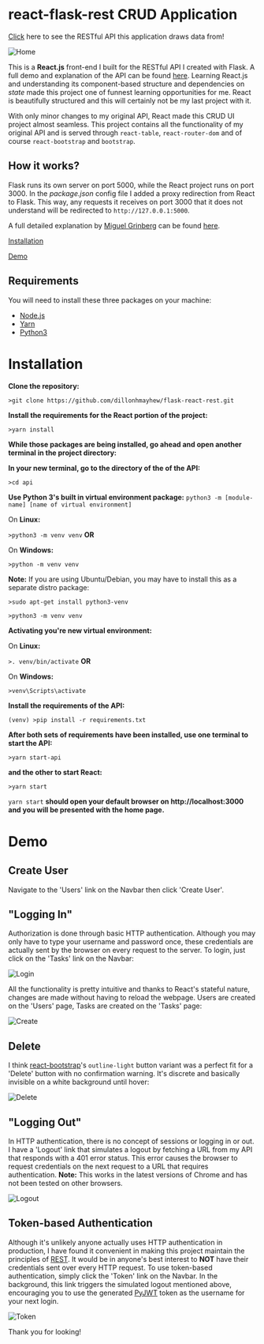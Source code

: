 # react-flask-rest CRUD Application

[Click](https://github.com/dillonhmayhew/todo-rest-api) here to see the RESTful API this application draws data from!

![Home](https://github.com/dillonhmayhew/react-flask-rest/blob/master/home.gif)

This is a **React.js** front-end I built for the RESTful API I created with Flask. A full demo and explanation of the API can be found [here](https://github.com/dillonhmayhew/todo-rest-api). Learning React.js and understanding its component-based structure and dependencies on *state* made this project one of funnest learning opportunities for me. React is beautifully structured and this will certainly not be my last project with it.

With only minor changes to my original API, React made this CRUD UI project almost seamless. This project contains all the functionality of my original API and is served through `react-table`, `react-router-dom` and of course `react-bootstrap` and `bootstrap`.

## How it works?

Flask runs its own server on port 5000, while the React project runs on port 3000. In the *package.json* config file I added a proxy redirection from React to Flask. This way, any requests it receives on port 3000 that it does not understand will be redirected to `http://127.0.0.1:5000`.

A full detailed explanation by [Miguel Grinberg](https://blog.miguelgrinberg.com) can be found [here](https://blog.miguelgrinberg.com/post/how-to-create-a-react--flask-project).

[Installation](https://github.com/dillonhmayhew/react-flask-rest#installation)

[Demo](https://github.com/dillonhmayhew/react-flask-rest#demo)

## Requirements

You will need to install these three packages on your machine:

* [Node.js](https://nodejs.org/)
* [Yarn](https://yarnpkg.com/)
* [Python3](https://python.org/)

# Installation

**Clone the repository:**

`>git clone https://github.com/dillonhmayhew/flask-react-rest.git`

**Install the requirements for the React portion of the project:**

`>yarn install`

**While those packages are being installed, go ahead and open another terminal in the project directory:**

**In your new terminal, go to the directory of the of the API:**

`>cd api`

**Use Python 3's built in virtual environment package:** `python3 -m [module-name] [name of virtual environment]`

On **Linux:**

`>python3 -m venv venv` **OR**

On **Windows:**

`>python -m venv venv`

**Note:** If you are using Ubuntu/Debian, you may have to install this as a separate distro package:

`>sudo apt-get install python3-venv`

`>python3 -m venv venv`

**Activating you're new virtual environment:**

On **Linux:**

`>. venv/bin/activate` **OR**

On **Windows:**

`>venv\Scripts\activate`

**Install the requirements of the API:**

`(venv) >pip install -r requirements.txt`

**After both sets of requirements have been installed, use one terminal to start the API:**

`>yarn start-api`

**and the other to start React:**

`>yarn start`

`yarn start` **should open your default browser on http://localhost:3000 and you will be presented with the home page.**

# Demo

## Create User

Navigate to the 'Users' link on the Navbar then click 'Create User'.

## "Logging In"

Authorization is done through basic HTTP authentication. Although you may only have to type your username and password once, these credentials are actually sent by the browser on every request to the server. To login, just click on the 'Tasks' link on the Navbar:

![Login](https://github.com/dillonhmayhew/react-flask-rest/blob/master/login.gif)

All the functionality is pretty intuitive and thanks to React's stateful nature, changes are made without having to reload the webpage. Users are created on the 'Users' page, Tasks are created on the 'Tasks' page:

![Create](https://github.com/dillonhmayhew/react-flask-rest/blob/master/create.gif)

## Delete

I think [react-bootstrap](https://react-bootstrap.github.io/)'s `outline-light` button variant was a perfect fit for a 'Delete' button with no confirmation warning. It's discrete and basically invisible on a white background until hover:

![Delete](https://github.com/dillonhmayhew/react-flask-rest/blob/master/delete.gif)

## "Logging Out"

In HTTP authentication, there is no concept of sessions or logging in or out. I have a 'Logout' link that simulates a logout by fetching a URL from my API that responds with a 401 error status. This error causes the browser to request credentials on the next request to a URL that requires authentication. **Note:** This works in the latest versions of Chrome and has not been tested on other browsers.

![Logout](https://github.com/dillonhmayhew/react-flask-rest/blob/master/logout.gif)

## Token-based Authentication

Although it's unlikely anyone actually uses HTTP authentication in production, I have found it convenient in making this project maintain the principles of [REST](https://restfulapi.net/). It would be in anyone's best interest to **NOT** have their credentials sent over every HTTP request. To use token-based authentication, simply click the 'Token' link on the Navbar. In the background, this link triggers the simulated logout mentioned above, encouraging you to use the generated [PyJWT](https://github.com/jpadilla/pyjwt) token as the username for your next login.

![Token](https://github.com/dillonhmayhew/react-flask-rest/blob/master/token.gif)

Thank you for looking!
